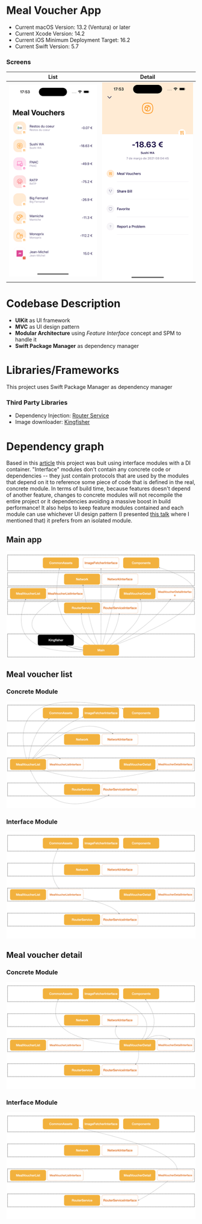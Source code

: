 # Meal Voucher App
- Current macOS Version: 13.2 (Ventura) or later
- Current Xcode Version: 14.2
- Current iOS Minimum Deployment Target: 16.2
- Current Swift Version: 5.7

### Screens
| List | Detail |
|--|--|
| ![List Screen](images/meal_voucher_list_screen.png) | ![Detail Screen](images/meal_voucher_detail_screen.png) | 

# Codebase Description
- **UIKit** as UI framework
- **MVC** as UI design pattern
- **Modular Architecture** using _Feature Interface_ concept and SPM to handle it
- **Swift Package Manager** as dependency manager

# Libraries/Frameworks
This project uses Swift Package Manager as dependency manager

### Third Party Libraries
- Dependency Injection: [Router Service](https://github.com/rockbruno/RouterService)
- Image downloader: [Kingfisher](https://github.com/onevcat/Kingfisher)

# Dependency graph
Based in this [article](https://swiftrocks.com/reducing-ios-build-times-by-using-interface-targets) this project was buit using interface modules with a DI container. "Interface" modules don't contain any concrete code or dependencies -- they just contain protocols that are used by the modules that depend on it to reference some piece of code that is defined in the real, concrete module. 
In terms of build time, because features doesn't depend of another feature, changes to concrete modules will not recompile the entire project or it dependencies avoiding a massive boost in build performance!
It also helps to keep feature modules contained and each module can use whichever UI design pattern (I presented [this talk](https://youtu.be/eXvzhPJEbtM) where I mentioned that) it prefers from an isolated module.

## Main app
![Main app](images/Main.jpeg)

## Meal voucher list 
### Concrete Module
![Meal Voucher List](images/MealVoucherList.jpeg)

### Interface Module
![Meal Voucher List Interface](images/MealVoucherListInterface.jpeg)

## Meal voucher detail 
### Concrete Module
![Meal Voucher Detail](images/MealVoucherDetail.jpeg)

### Interface Module
![Meal Voucher Detail Interface](images/MealVoucherDetailInterface.jpeg)